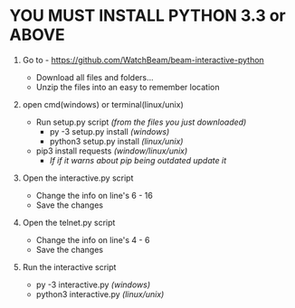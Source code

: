 # YOU MUST INSTALL PYTHON 3.3 or ABOVE

1. Go to - https://github.com/WatchBeam/beam-interactive-python
    * Download all files and folders... 
    * Unzip the files into an easy to remember location

2. open cmd(windows) or terminal(linux/unix)
    * Run setup.py script _(from the files you just downloaded)_
        * py -3 setup.py install _(windows)_
        * python3 setup.py install _(linux/unix)_
    * pip3 install requests _(window/linux/unix)_
        * _If if it warns about pip being outdated update it_

3. Open the interactive.py script
   * Change the info on line's 6 - 16
   * Save the changes

4. Open the telnet.py script
   * Change the info on line's 4 - 6
   * Save the changes

5. Run the interactive script
   * py -3 interactive.py _(windows)_
   * python3 interactive.py _(linux/unix)_

